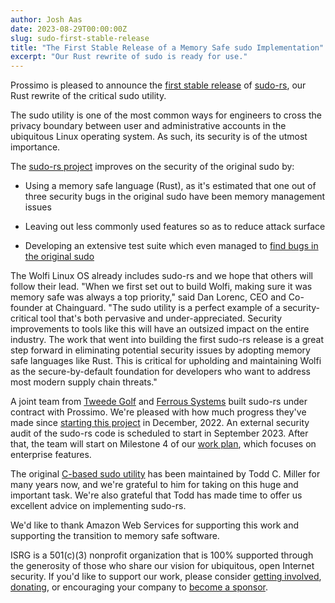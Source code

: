 ```yaml
---
author: Josh Aas
date: 2023-08-29T00:00:00Z
slug: sudo-first-stable-release
title: "The First Stable Release of a Memory Safe sudo Implementation"
excerpt: "Our Rust rewrite of sudo is ready for use."
---
```


Prossimo is pleased to announce the [first stable release](https://crates.io/crates/sudo-rs) of [sudo-rs](https://github.com/memorysafety/sudo-rs), our Rust rewrite of the critical sudo utility.

The sudo utility is one of the most common ways for engineers to cross the privacy boundary between user and administrative accounts in the ubiquitous Linux operating system. As such, its security is of the utmost importance.

The [sudo-rs project](https://www.memorysafety.org/initiative/sudo-su/) improves on the security of the original sudo by:

-   Using a memory safe language (Rust), as it's estimated that one out of three security bugs in the original sudo have been memory management issues

-   Leaving out less commonly used features so as to reduce attack surface

-   Developing an extensive test suite which even managed to [find bugs in the original sudo](https://ferrous-systems.com/blog/testing-sudo-rs/)

The Wolfi Linux OS already includes sudo-rs and we hope that others will follow their lead. "When we first set out to build Wolfi, making sure it was memory safe was always a top priority," said Dan Lorenc, CEO and Co-founder at Chainguard. "The sudo utility is a perfect example of a security-critical tool that's both pervasive and under-appreciated. Security improvements to tools like this will have an outsized impact on the entire industry. The work that went into building the first sudo-rs release is a great step forward in eliminating potential security issues by adopting memory safe languages like Rust. This is critical for upholding and maintaining Wolfi as the secure-by-default foundation for developers who want to address most modern supply chain threats."

A joint team from [Tweede Golf](https://tweedegolf.nl/) and [Ferrous Systems](https://ferrous-systems.com/) built sudo-rs under contract with Prossimo. We're pleased with how much progress they've made since [starting this project](https://www.memorysafety.org/blog/sudo-and-su/) in December, 2022. An external security audit of the sudo-rs code is scheduled to start in September 2023. After that, the team will start on Milestone 4 of our [work plan](https://www.memorysafety.org/initiative/sudo-su/sudo-su-work-plan/), which focuses on enterprise features.

The original [C-based sudo utility](https://www.sudo.ws/) has been maintained by Todd C. Miller for many years now, and we're grateful to him for taking on this huge and important task. We're also grateful that Todd has made time to offer us excellent advice on implementing sudo-rs.

We'd like to thank Amazon Web Services for supporting this work and supporting the transition to memory safe software.

ISRG is a 501(c)(3) nonprofit organization that is 100% supported through the generosity of those who share our vision for ubiquitous, open Internet security. If you'd like to support our work, please consider [getting involved](https://www.abetterinternet.org/getinvolved/), [donating](https://www.abetterinternet.org/donate/), or encouraging your company to [become a sponsor](https://www.abetterinternet.org/sponsor/).